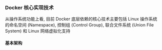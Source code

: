 ### Docker 核心实现技术
从操作系统功能上看, 目前 Docker 底层依赖的核心技术主要包括 Linux 操作系统的命名空间 (Namespace), 控制组 (Control Group), 联合文件系统 (Union File System) 和 Linux 网络虚拟化支持

#### 基本架构
